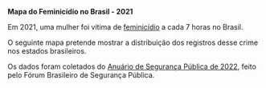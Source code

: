 **Mapa do Feminicídio no Brasil - 2021**


Em 2021, uma mulher foi vítima de [feminicídio](https://www.politize.com.br/feminicidio/) a cada 7 horas no Brasil.

O seguinte mapa pretende mostrar a distribuição dos registros desse crime nos estados brasileiros.

Os dados foram coletados do [Anuário de Segurança Pública de 2022](https://forumseguranca.org.br/wp-content/uploads/2022/06/anuario-2022.pdf?v=4), feito pelo Fórum Brasileiro de Segurança Pública. 
